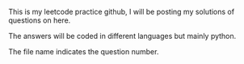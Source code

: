 This is my leetcode practice github, I will be posting my solutions of questions on here.

The answers will be coded in different languages but mainly python.

The file name indicates the question number.